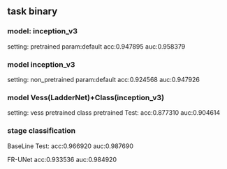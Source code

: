 ## task binary
### model: inception_v3
setting: pretrained param:default
    acc:0.947895 auc:0.958379
### model inception_v3
setting: non_pretrained param:default
    acc:0.924568 auc:0.947926
### model Vess(LadderNet)+Class(inception_v3)
setting: vess pretrained class pretrained
    Test: acc:0.877310 auc:0.904614

### stage classification
BaseLine
    Test: acc:0.966920 auc:0.987690

FR-UNet 
    acc:0.933536 auc:0.984920
